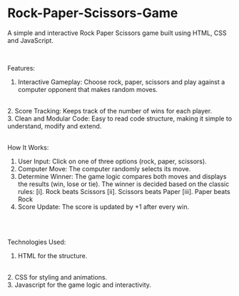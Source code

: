 # Rock-Paper-Scissors-Game
A simple and interactive Rock Paper Scissors game built using HTML, CSS and JavaScript.

<br>

Features:
<br>
1. Interactive Gameplay: Choose rock, paper, scissors and play against a computer opponent that makes random moves.
<br>
2. Score Tracking: Keeps track of the number of wins for each player.
<br>
3. Clean and Modular Code: Easy to read code structure, making it simple to understand, modify and extend.

<br>
<br>

How It Works:
<br>
1. User Input: Click on one of three options (rock, paper, scissors).
2. Computer Move: The computer randomly selects its move.
3. Determine Winner: The game logic compares both moves and displays the results (win, lose or tie).
   The winner is decided based on the classic rules:
   [i]. Rock beats Scissors 
   [ii]. Scissors beats Paper
   [iii]. Paper beats Rock
4. Score Update: The score is updated by +1 after every win.

<br>
<br>

Technologies Used:
<br>
1. HTML for the structure.
<br>
2. CSS for styling and animations.
<br>
3. Javascript for the game logic and interactivity.

